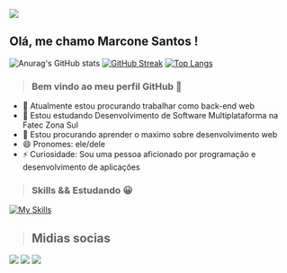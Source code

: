 ![](https://mir-s3-cdn-cf.behance.net/project_modules/fs/81bb4b165684019.640b6038d133e.gif)

## Olá, me chamo Marcone Santos ! 

![Anurag's GitHub stats](https://github-readme-stats.vercel.app/api?username=Marcone-Santos1&show_icons=true&theme=transparent)
[![GitHub Streak](https://streak-stats.demolab.com?user=Marcone-Santos1&theme=transparent)](https://git.io/streak-stats)
[![Top Langs](https://github-readme-stats.vercel.app/api/top-langs/?username=Marcone-Santos1&show_icons=true&theme=transparent&layout=compact)](https://github.com/anuraghazra/github-readme-stats)
> ### Bem vindo ao meu perfil GitHub 👋

- 🔭 Atualmente estou procurando trabalhar como back-end web
- 🌱 Estou estudando Desenvolvimento de Software Multiplataforma na Fatec Zona Sul
- 👯 Estou procurando aprender o maximo sobre desenvolvimento web
- 😄 Pronomes: ele/dele
- ⚡ Curiosidade: Sou uma pessoa aficionado por programação e desenvolvimento de aplicações

> ### Skills && Estudando :grinning:
[![My Skills](https://skillicons.dev/icons?i=php,laravel,js,nodejs,vue,python,selenium,linux,aws,git,github&perline=10)](https://skillicons.dev) 

> ## Midias socias
<a href="https://instagram.com/marcone231" target="_blank"><img src="https://img.shields.io/badge/-Instagram-%23E4405F?style=for-the-badge&logo=instagram&logoColor=white" target="_blank"></a>
<a href="https://www.linkedin.com/in/marcone-santos-5706831a8" target="_blank"><img src="https://img.shields.io/badge/-LinkedIn-%230077B5?style=for-the-badge&logo=linkedin&logoColor=white" target="_blank"></a>
<a href="mailto:ms5806166@gmail.com"><img src="https://res.cloudinary.com/practicaldev/image/fetch/s--C75QF96b--/c_limit%2Cf_auto%2Cfl_progressive%2Cq_auto%2Cw_880/https://img.shields.io/badge/Gmail-D14836%3Fstyle%3Dfor-the-badge%26logo%3Dgmail%26logoColor%3Dwhite"></a>

